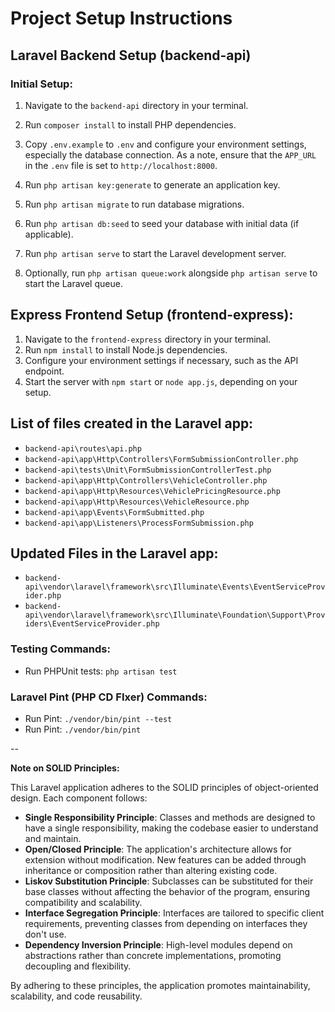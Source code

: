 # Project Setup Instructions

## Laravel Backend Setup (backend-api)

### Initial Setup:


1. Navigate to the `backend-api` directory in your terminal.
2. Run `composer install` to install PHP dependencies.
3. Copy `.env.example` to `.env` and configure your environment settings, especially the database connection.
As a note, ensure that the `APP_URL` in the `.env` file is set to `http://localhost:8000`.

4. Run `php artisan key:generate` to generate an application key.
5. Run `php artisan migrate` to run database migrations.
6. Run `php artisan db:seed` to seed your database with initial data (if applicable).
7. Run `php artisan serve` to start the Laravel development server.
8. Optionally, run `php artisan queue:work` alongside `php artisan serve` to start the Laravel queue.

## Express Frontend Setup (frontend-express):

1. Navigate to the `frontend-express` directory in your terminal.
2. Run `npm install` to install Node.js dependencies.
3. Configure your environment settings if necessary, such as the API endpoint.
4. Start the server with `npm start` or `node app.js`, depending on your setup.


## List of files created in the Laravel app:

- `backend-api\routes\api.php`
- `backend-api\app\Http\Controllers\FormSubmissionController.php`
- `backend-api\tests\Unit\FormSubmissionControllerTest.php`
- `backend-api\app\Http\Controllers\VehicleController.php`
- `backend-api\app\Http\Resources\VehiclePricingResource.php`
- `backend-api\app\Http\Resources\VehicleResource.php`
- `backend-api\app\Events\FormSubmitted.php`
- `backend-api\app\Listeners\ProcessFormSubmission.php`


## Updated Files in the Laravel app:

- `backend-api\vendor\laravel\framework\src\Illuminate\Events\EventServiceProvider.php`
- `backend-api\vendor\laravel\framework\src\Illuminate\Foundation\Support\Providers\EventServiceProvider.php`


### Testing Commands:

- Run PHPUnit tests: `php artisan test`

### Laravel Pint (PHP CD FIxer) Commands:
- Run Pint: `./vendor/bin/pint --test`
- Run Pint: `./vendor/bin/pint`


--

**Note on SOLID Principles:**

This Laravel application adheres to the SOLID principles of object-oriented design. Each component follows:

- **Single Responsibility Principle**: Classes and methods are designed to have a single responsibility, making the codebase easier to understand and maintain.
- **Open/Closed Principle**: The application's architecture allows for extension without modification. New features can be added through inheritance or composition rather than altering existing code.
- **Liskov Substitution Principle**: Subclasses can be substituted for their base classes without affecting the behavior of the program, ensuring compatibility and scalability.
- **Interface Segregation Principle**: Interfaces are tailored to specific client requirements, preventing classes from depending on interfaces they don't use.
- **Dependency Inversion Principle**: High-level modules depend on abstractions rather than concrete implementations, promoting decoupling and flexibility.

By adhering to these principles, the application promotes maintainability, scalability, and code reusability.
